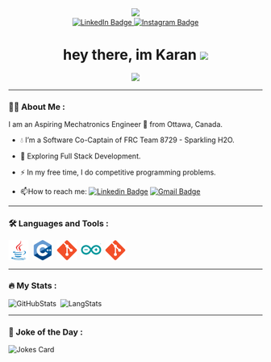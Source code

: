 <div id="header" align="center">
  <img src="https://media.giphy.com/media/bGgsc5mWoryfgKBx1u/giphy.gif" width="100"/>
</div>
<div id="badges" align="center">
  <a href="https://www.linkedin.com/in/karan-chawla-327448283/">
    <img src="https://img.shields.io/badge/LinkedIn-blue?logo=linkedin&logoColor=white&style=for-the-badge" alt="LinkedIn Badge"/>
  </a>
  <a href="https://www.instagram.com/_karan.chawla/">
    <img src="https://img.shields.io/badge/Instagram-purple?logo=instagram&logoColor=white&style=for-the-badge" alt="Instagram Badge"/>
  </a>
</div>
<h1 align="center">
  hey there, im Karan
  <img src="https://media.giphy.com/media/hvRJCLFzcasrR4ia7z/giphy.gif" width="30px"/>
</h1>
<div align="center">
  <img src="https://media.giphy.com/media/f3iwJFOVOwuy7K6FFw/giphy.gif" width="600"/>
</div>

---

### :man_technologist: About Me :
I am an Aspiring Mechatronics Engineer :robot: from Ottawa, Canada.
- :droplet: I’m a Software Co-Captain of FRC Team 8729 - Sparkling H2O.

- :seedling: Exploring Full Stack Development.

- :zap: In my free time, I do competitive programming problems.

- :mailbox:How to reach me: [![Linkedin Badge](https://img.shields.io/badge/-Karan-blue?style=for-the-badge&logo=Linkedin&logoColor=white)](linkedin.com/in/karan-chawla-327448283/) [![Gmail Badge](https://img.shields.io/badge/-Karan-darkred?style=for-the-badge&logo=Gmail&logoColor=white)](https://mail.google.com/mail/?view=cm&fs=1&to=karan.chawlad@gmail.com)

---

### :hammer_and_wrench: Languages and Tools :
<div>
  <img src="https://github.com/devicons/devicon/blob/master/icons/java/java-original.svg" title="Java" alt="Java" width="40" height="40"/>&nbsp;
  <img src="https://github.com/devicons/devicon/blob/master/icons/cplusplus/cplusplus-original.svg" title="C++" alt="C++" width="40" height="40"/>&nbsp;
  <img src="https://github.com/devicons/devicon/blob/master/icons/git/git-original.svg" title="Git" alt="Git" width="40" height="40"/>&nbsp;
  <img src="https://github.com/devicons/devicon/blob/master/icons/arduino/arduino-original.svg" title="Arduino" alt="Arduino" width="40" height="40"/>&nbsp;
  <img src="https://github.com/devicons/devicon/blob/master/icons/git/git-original.svg" title="Git" alt="Git" width="40" height="40"/>&nbsp;
</div>

---

### :fire: My Stats :
<div>
  <img src="http://github-readme-streak-stats.herokuapp.com?user=KaranChawlaD&theme=synthwave&hide_border=true" title="GitHubStats" alt="GitHubStats" height="150"/>&nbsp;
  <img src="https://github-readme-stats.vercel.app/api/top-langs/?username=KaranChawlaD&layout=compact&theme=synthwave&hide_border=true" title="LangStats" alt="LangStats" height="150"/>&nbsp;
</div>

---

### :rofl: Joke of the Day :
![Jokes Card](https://readme-jokes.vercel.app/api?hideBorder&theme=synthwave)
